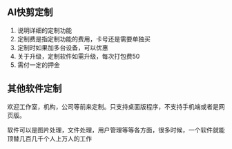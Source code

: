 ## AI快剪定制

1. 说明详细的定制功能
2. 定制费是指定制功能的费用，卡号还是需要单独买
3. 定制时如果加多台设备，可以优惠
4. 关于升级，定制软件如需升级，每次打包费50
5. 需付一定的押金

## 其他软件定制

欢迎工作室，机构，公司等前来定制。只支持桌面版程序，不支持手机端或者是网页版。

软件可以是图片处理，文件处理，用户管理等等各方面，很多时候，一个软件就能顶替几百几千个人上万人的工作
